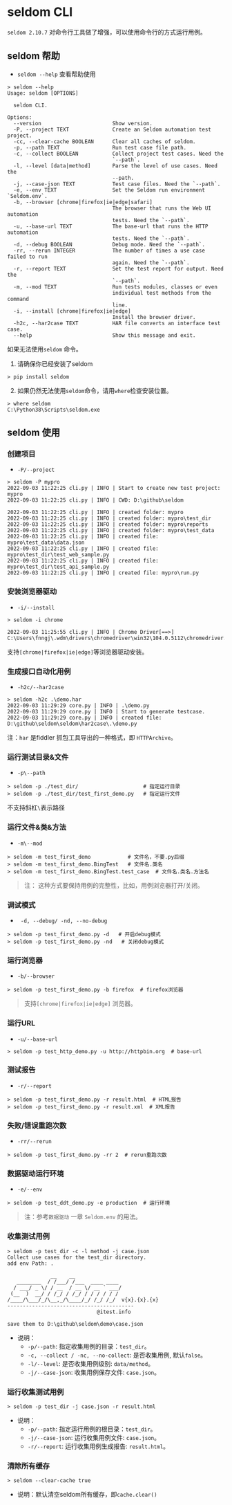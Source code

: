 # seldom CLI

`seldom 2.10.7` 对命令行工具做了增强，可以使用命令行的方式运行用例。

## seldom 帮助

* `seldom --help` 查看帮助使用

```shell
> seldom --help
Usage: seldom [OPTIONS]

  seldom CLI.

Options:
  --version                       Show version.
  -P, --project TEXT              Create an Seldom automation test project.
  -cc, --clear-cache BOOLEAN      Clear all caches of seldom.
  -p, --path TEXT                 Run test case file path.
  -c, --collect BOOLEAN           Collect project test cases. Need the
                                  `--path`.
  -l, --level [data|method]       Parse the level of use cases. Need the
                                  --path.
  -j, --case-json TEXT            Test case files. Need the `--path`.
  -e, --env TEXT                  Set the Seldom run environment `Seldom.env`.
  -b, --browser [chrome|firefox|ie|edge|safari]
                                  The browser that runs the Web UI automation
                                  tests. Need the `--path`.
  -u, --base-url TEXT             The base-url that runs the HTTP automation
                                  tests. Need the `--path`.
  -d, --debug BOOLEAN             Debug mode. Need the `--path`.
  -rr, --rerun INTEGER            The number of times a use case failed to run
                                  again. Need the `--path`.
  -r, --report TEXT               Set the test report for output. Need the
                                  `--path`.
  -m, --mod TEXT                  Run tests modules, classes or even
                                  individual test methods from the command
                                  line.
  -i, --install [chrome|firefox|ie|edge]
                                  Install the browser driver.
  -h2c, --har2case TEXT           HAR file converts an interface test case.
  --help                          Show this message and exit.
```

如果无法使用`seldom` 命令。

1. 请确保你已经安装了seldom

```shell
> pip install seldom
```

2. 如果仍然无法使用`seldom`命令，请用`where`检查安装位置。

```shell
> where seldom
C:\Python38\Scripts\seldom.exe
```

## seldom 使用

### 创建项目

-  `-P/--project`

```shell
> seldom -P mypro
2022-09-03 11:22:25 cli.py | INFO | Start to create new test project: mypro
2022-09-03 11:22:25 cli.py | INFO | CWD: D:\github\seldom

2022-09-03 11:22:25 cli.py | INFO | created folder: mypro
2022-09-03 11:22:25 cli.py | INFO | created folder: mypro\test_dir
2022-09-03 11:22:25 cli.py | INFO | created folder: mypro\reports
2022-09-03 11:22:25 cli.py | INFO | created folder: mypro\test_data
2022-09-03 11:22:25 cli.py | INFO | created file: mypro\test_data\data.json
2022-09-03 11:22:25 cli.py | INFO | created file: mypro\test_dir\test_web_sample.py
2022-09-03 11:22:25 cli.py | INFO | created file: mypro\test_dir\test_api_sample.py
2022-09-03 11:22:25 cli.py | INFO | created file: mypro\run.py
```

### 安装浏览器驱动

* `-i/--install`

```shell
> seldom -i chrome

2022-09-03 11:25:55 cli.py | INFO | Chrome Driver[==>] C:\Users\fnngj\.wdm\drivers\chromedriver\win32\104.0.5112\chromedriver.exe
```

支持`[chrome|firefox|ie|edge]`等浏览器驱动安装。

### 生成接口自动化用例

* `-h2c/--har2case`

```shell
> seldom -h2c .\demo.har
2022-09-03 11:29:29 core.py | INFO | .\demo.py
2022-09-03 11:29:29 core.py | INFO | Start to generate testcase.
2022-09-03 11:29:29 core.py | INFO | created file: D:\github\seldom\seldom\har2case\.\demo.py
```

注：`har` 是fiddler 抓包工具导出的一种格式，即 `HTTPArchive`。

### 运行测试目录&文件

* `-p\--path`

```shell
> seldom -p ./test_dir/                     # 指定运行目录
> seldom -p ./test_dir/test_first_demo.py   # 指定运行文件
```

不支持斜杠`\`表示路径

### 运行文件&类&方法

* `-m\--mod` 

```shell
> seldom -m test_first_demo            # 文件名，不要.py后缀
> seldom -m test_first_demo.BingTest   # 文件名.类名
> seldom -m test_first_demo.BingTest.test_case  # 文件名.类名.方法名
```

> 注： 这种方式要保持用例的完整性，比如，用例浏览器打开/关闭。

### 调试模式

* ` -d, --debug/ -nd, --no-debug`

```shell
> seldom -p test_first_demo.py -d   # 开启debug模式
> seldom -p test_first_demo.py -nd   # 关闭debug模式
```

### 运行浏览器

* `-b/--browser`

```shell
> seldom -p test_first_demo.py -b firefox  # firefox浏览器
```

> 支持`[chrome|firefox|ie|edge]` 浏览器。

### 运行URL

* `-u/--base-url`

```shell
> seldom -p test_http_demo.py -u http://httpbin.org  # base-url
```

### 测试报告

* `-r/--report`

```shell
> seldom -p test_first_demo.py -r result.html  # HTML报告
> seldom -p test_first_demo.py -r result.xml  # XML报告
```


### 失败/错误重跑次数

* `-rr/--rerun`

```shell
> seldom -p test_first_demo.py -rr 2  # rerun重跑次数
```

### 数据驱动运行环境

* `-e/--env`

```shell
> seldom -p test_ddt_demo.py -e production  # 运行环境
```

> 注：参考`数据驱动` 一章 `Seldom.env` 的用法。

### 收集测试用例

```shell
> seldom -p test_dir -c -l method -j case.json
Collect use cases for the test_dir directory.
add env Path: .

              __    __
   ________  / /___/ /___  ____ ____
  / ___/ _ \/ / __  / __ \/ __ ` ___/
 (__  )  __/ / /_/ / /_/ / / / / / /
/____/\___/_/\__,_/\____/_/ /_/ /_/  v{x}.{x}.{x}
-----------------------------------------
                             @itest.info

save them to D:\github\seldom\demo\case.json
```

* 说明：
  - `-p/--path`: 指定收集用例的目录：`test_dir`。
  - `-c, --collect / -nc, --no-collect`: 是否收集用例, 默认`false`。
  - `-l/--level`: 是否收集用例级别: `data/method`。
  - `-j/--case-json`: 收集用例保存文件: `case.json`。

### 运行收集测试用例

```shell
> seldom -p test_dir -j case.json -r result.html
```

* 说明：
  - `-p/--path`: 指定运行用例的根目录：`test_dir`。
  - `-j/--case-json`: 运行收集用例文件: `case.json`。
  - `-r/--report`: 运行收集用例生成报告: `result.html`。


### 清除所有缓存

```shell
> seldom --clear-cache true
```

* 说明：默认清空seldom所有缓存，即`cache.clear()`